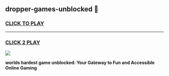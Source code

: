
## dropper-games-unblocked 👋
<h3>
<a href="https://premium.freeplayer.one?title=dropper-games-unblocked&ref=14F">CLICK TO PLAY</a></h3>
<hr>

<h3>
<a href="https://premium.freeplayer.one?title=dropper-games-unblocked&ref=14F">CLICK 2 PLAY</a>
  
</h3>

<a href="https://premium.freeplayer.one?title=dropper-games-unblocked&ref=12F/"><img src="https://clearcache.store/games.png"></a>


**worlds hardest game unblocked: Your Gateway to Fun and Accessible Online Gaming**
